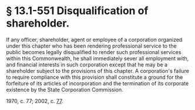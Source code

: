 # § 13.1-551 Disqualification of shareholder.

<p>If any officer, shareholder, agent or employee of a corporation organized under this chapter who has been rendering professional service to the public becomes legally disqualified to render such professional services within this Commonwealth, he shall immediately sever all employment with, and financial interests in such corporation except that he may be a shareholder subject to the provisions of this chapter. A corporation's failure to require compliance with this provision shall constitute a ground for the forfeiture of its articles of incorporation and the termination of its corporate existence by the State Corporation Commission.</p><p>1970, c. 77; 2002, c. <a href='http://lis.virginia.gov/cgi-bin/legp604.exe?021+ful+CHAP0077'>77</a>.</p>